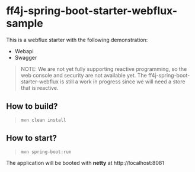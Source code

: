 # ff4j-spring-boot-starter-webflux-sample

This is a webflux starter with the following demonstration:
- Webapi
- Swagger
> NOTE: We are not yet fully supporting reactive programming, so the web console and security are not available yet. The ff4j-spring-boot-starter-webflux is still a work in progress since we will need a store that is reactive.

## How to build?

> `mvn clean install`

## How to start?

> `mvn spring-boot:run`

The application will be booted with **netty** at http://localhost:8081